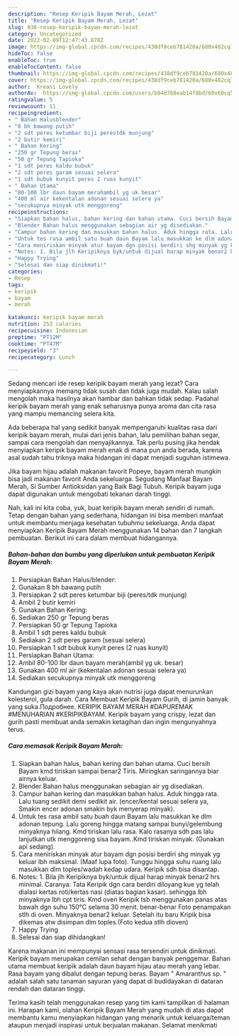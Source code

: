```yaml
---
description: "Resep Keripik Bayam Merah, Lezat"
title: "Resep Keripik Bayam Merah, Lezat"
slug: 936-resep-keripik-bayam-merah-lezat
category: Uncategorized
date: 2022-02-09T12:47:43.878Z
image: https://img-global.cpcdn.com/recipes/438df9ceb781420a/680x482cq70/keripik-bayam-merah-foto-resep-utama.jpg
hideToc: false
enableToc: true
enableTocContent: false
thumbnail: https://img-global.cpcdn.com/recipes/438df9ceb781420a/680x482cq70/keripik-bayam-merah-foto-resep-utama.jpg
cover: https://img-global.cpcdn.com/recipes/438df9ceb781420a/680x482cq70/keripik-bayam-merah-foto-resep-utama.jpg
author:  Kreasi Lovely
authorAv:  https://img-global.cpcdn.com/users/b04d768eab14f8bd/60x60cq50/avatar.jpg
ratingvalue: 5
reviewcount: 11
recipeingredient:
- " Bahan Halusblender"
- "8 bh bawang putih"
- "2 sdt peres ketumbar biji perestdk munjung"
- "2 butir kemiri"
- " Bahan Kering"
- "250 gr Tepung beras"
- "50 gr Tepung Tapioka"
- "1 sdt peres kaldu bubuk"
- "2 sdt peres garam sesuai selera"
- "1 sdt bubuk kunyit peres 2 ruas kunyit"
- " Bahan Utama"
- "80-100 lbr daun bayam merahambil yg uk besar"
- "400 ml air kekentalan adonan sesuai selera ya"
- "secukupnya minyak utk menggoreng"
recipeinstructions:
- "Siapkan bahan halus, bahan kering dan bahan utama. Cuci bersih Bayam kmd tiriskan sampai benar2 Tiris. Miringkan saringannya biar airnya keluar."
- "Blender Bahan halus menggunakan sebagian air yg disediakan."
- "Campur bahan kering dan masukkan bahan halus. Aduk hingga rata. Lalu tuang sedikit demi sedikit air. (encer/kental sesuai selera ya, Smakin encer adonan smakin byk menyerap minyak)."
- "Untuk tes rasa ambil satu buah daun Bayam lalu masukkan ke dlm adonan tepung. Lalu goreng hingga matang sampai bunyi/gelembung minyaknya hilang. Kmd tiriskan lalu rasa. Kalo rasanya sdh pas lalu lanjutkan utk menggoreng sisa bayam..Kmd tiriskan minyak. (Gunakan api sedang)."
- "Cara meniriskan minyak atur bayam dgn posisi berdiri shg minyak yg keluar lbh maksimal. (Maaf lupa foto). Tunggu hingga suhu ruang lalu masukkan dlm toples/wadah kedap udara. Keripik sdh bisa disantap."
- "Notes: 1. Bila jlh Keripiknya byk/untuk dijual harap minyak benar2 hrs minimal. Caranya: Tata Keripik dgn cara berdiri diloyang kue yg telah dialasi kertas roti/kertas nasi (diatas bagian kasar). sehingga lbh minyaknya lbh cpt tiris. Kmd oven Keripik tsb menggunakan panas atas bawah dgn suhu 150°C selama 30 menit. benar-benar Foto penampakan stlh di oven. Minyaknya benar2 keluar. Setelah itu baru Kripik bisa dikemas atw disimpan dlm toples.(Foto kedua stlh dioven)"
- "Happy Trying"
- "Selesai dan siap dinikmati!"
categories:
- Resep
tags:
- keripik
- bayam
- merah

katakunci: keripik bayam merah 
nutrition: 253 calories
recipecuisine: Indonesian
preptime: "PT12M"
cooktime: "PT47M"
recipeyield: "3"
recipecategory: Lunch

---
```



Sedang mencari ide resep keripik bayam merah yang lezat? Cara menyiapkannya memang tidak susah dan tidak juga mudah. Kalau salah mengolah maka hasilnya akan hambar dan bahkan tidak sedap. Padahal keripik bayam merah yang enak seharusnya punya aroma dan cita rasa yang mampu memancing selera kita.


Ada beberapa hal yang sedikit banyak mempengaruhi kualitas rasa dari keripik bayam merah, mulai dari jenis bahan, lalu pemilihan bahan segar, sampai cara mengolah dan menyajikannya. Tak perlu pusing jika hendak menyiapkan keripik bayam merah enak di mana pun anda berada, karena asal sudah tahu triknya maka hidangan ini dapat menjadi suguhan istimewa.

Jika bayam hijau adalah makanan favorit Popeye, bayam merah mungkin bisa jadi makanan favorit Anda sekeluarga. Segudang Manfaat Bayam Merah, Si Sumber Antioksidan yang Baik Bagi Tubuh. Keripik bayam juga dapat digunakan untuk mengobati tekanan darah tinggi.


Nah, kali ini kita coba, yuk, buat keripik bayam merah sendiri di rumah. Tetap dengan bahan yang sederhana, hidangan ini bisa memberi manfaat untuk membantu menjaga kesehatan tubuhmu sekeluarga. Anda dapat menyiapkan Keripik Bayam Merah menggunakan 14 bahan dan 7 langkah pembuatan. Berikut ini cara dalam membuat hidangannya.

<!--inarticleads1-->

##### Bahan-bahan dan bumbu yang diperlukan untuk pembuatan Keripik Bayam Merah:

1. Persiapkan  Bahan Halus/blender:
1. Gunakan 8 bh bawang putih
1. Persiapkan 2 sdt peres ketumbar biji (peres/tdk munjung)
1. Ambil 2 butir kemiri
1. Gunakan  Bahan Kering:
1. Sediakan 250 gr Tepung beras
1. Persiapkan 50 gr Tepung Tapioka
1. Ambil 1 sdt peres kaldu bubuk
1. Sediakan 2 sdt peres garam (sesuai selera)
1. Persiapkan 1 sdt bubuk kunyit peres (2 ruas kunyit)
1. Persiapkan  Bahan Utama:
1. Ambil 80-100 lbr daun bayam merah(ambil yg uk. besar)
1. Gunakan 400 ml air (kekentalan adonan sesuai selera ya)
1. Sediakan secukupnya minyak utk menggoreng


Kandungan gizi bayam yang kaya akan nutrisi juga dapat menurunkan kolesterol, gula darah. Cara Membuat Keripik Bayam Gurih, di jamin banyak yang suka.Подробнее. KERIPIK BAYAM MERAH #DAPUREMAK #MENUHARIAN #KERIPIKBAYAM. Keripik bayam yang crispy, lezat dan gurih pasti membuat anda semakin ketagihan dan ingin mengunyahnya terus. 

<!--inarticleads2-->

##### Cara memasak Keripik Bayam Merah:

1. Siapkan bahan halus, bahan kering dan bahan utama. Cuci bersih Bayam kmd tiriskan sampai benar2 Tiris. Miringkan saringannya biar airnya keluar.
1. Blender Bahan halus menggunakan sebagian air yg disediakan.
1. Campur bahan kering dan masukkan bahan halus. Aduk hingga rata. Lalu tuang sedikit demi sedikit air. (encer/kental sesuai selera ya, Smakin encer adonan smakin byk menyerap minyak).
1. Untuk tes rasa ambil satu buah daun Bayam lalu masukkan ke dlm adonan tepung. Lalu goreng hingga matang sampai bunyi/gelembung minyaknya hilang. Kmd tiriskan lalu rasa. Kalo rasanya sdh pas lalu lanjutkan utk menggoreng sisa bayam..Kmd tiriskan minyak. (Gunakan api sedang).
1. Cara meniriskan minyak atur bayam dgn posisi berdiri shg minyak yg keluar lbh maksimal. (Maaf lupa foto). Tunggu hingga suhu ruang lalu masukkan dlm toples/wadah kedap udara. Keripik sdh bisa disantap.
1. Notes: 1. Bila jlh Keripiknya byk/untuk dijual harap minyak benar2 hrs minimal. Caranya: Tata Keripik dgn cara berdiri diloyang kue yg telah dialasi kertas roti/kertas nasi (diatas bagian kasar). sehingga lbh minyaknya lbh cpt tiris. Kmd oven Keripik tsb menggunakan panas atas bawah dgn suhu 150°C selama 30 menit. benar-benar Foto penampakan stlh di oven. Minyaknya benar2 keluar. Setelah itu baru Kripik bisa dikemas atw disimpan dlm toples.(Foto kedua stlh dioven)
1. Happy Trying
1. Selesai dan siap dihidangkan!

Karena makanan ini mempunyai sensasi rasa tersendiri untuk dinikmati. Keripik bayam merupakan cemilan sehat dengan banyak penggemar. Bahan utama membuat keripik adalah daun bayam hijau atau merah yang lebar. Rasa bayam yang dibalut dengan tepung beras. Bayam &#34; Amaranthus sp. &#34; adalah salah satu tanaman sayuran yang dapat di budidayakan di dataran rendah dan dataran tinggi. 

Terima kasih telah menggunakan resep yang tim kami tampilkan di halaman ini. Harapan kami, olahan Keripik Bayam Merah yang mudah di atas dapat membantu kamu menyiapkan hidangan yang menarik untuk keluarga/teman ataupun menjadi inspirasi untuk berjualan makanan. Selamat menikmati

